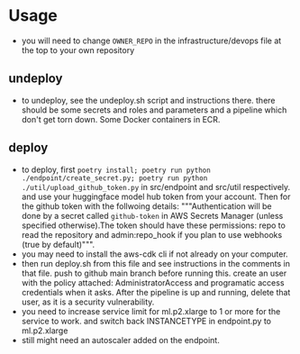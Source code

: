 # Usage

- you will need to change `OWNER_REPO` in the infrastructure/devops file at the top to your own repository

## undeploy

- to undeploy, see the undeploy.sh script and instructions there. there should be some secrets and roles and parameters and a pipeline which don't get torn down. Some Docker containers in ECR.

## deploy

- to deploy, first `poetry install; poetry run python ./endpoint/create_secret.py; poetry run python ./util/upload_github_token.py` in src/endpoint and src/util respectively. and use your huggingface model hub token from your account. Then for the github token with the follwoing details: """Authentication will be done by a secret called `github-token` in AWS Secrets Manager (unless specified otherwise).The token should have these permissions: repo to read the repository and admin:repo_hook if you plan to use webhooks (true by default)""".
- you may need to install the aws-cdk cli if not already on your computer.
- then run deploy.sh from this file and see instructions in the comments in that file. push to github main branch before running this. create an user with the policy attached: AdministratorAccess and programatic access credentials when it asks. After the pipeline is up and running, delete that user, as it is a security vulnerability.
- you need to increase service limit for ml.p2.xlarge to 1 or more for the service to work. and switch back INSTANCETYPE in endpoint.py to ml.p2.xlarge
- still might need an autoscaler added on the endpoint.
